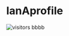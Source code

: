 # IanAprofile
![visitors](https://visitor-badge-reloaded.herokuapp.com/badge?page_id=iaddison-smith.iaddison-smith)
bbbb
